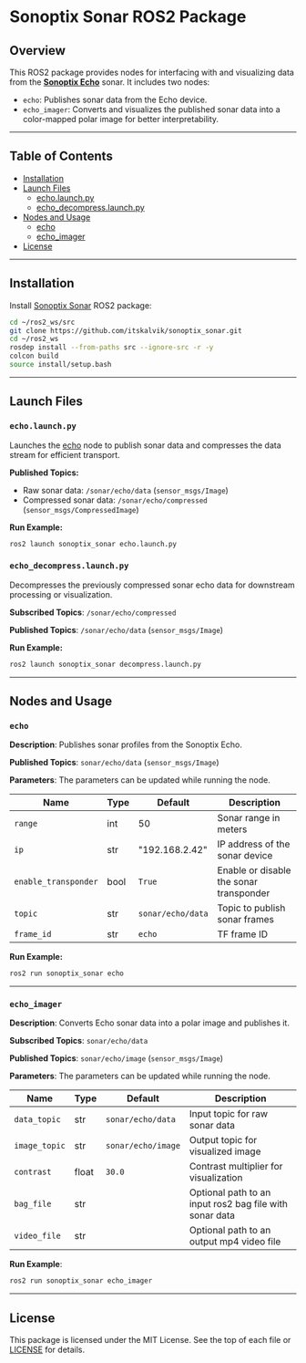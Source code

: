 # Sonoptix Sonar ROS2 Package

## Overview

This ROS2 package provides nodes for interfacing with and visualizing data from the [**Sonoptix Echo**](https://bluerobotics.com/store/sonars/imaging-sonars/sonoptix-echo/) sonar. It includes two nodes:

- `echo`: Publishes sonar data from the Echo device.
- `echo_imager`: Converts and visualizes the published sonar data into a color-mapped polar image for better interpretability.

---

## Table of Contents

- [Installation](#installation)
- [Launch Files](#launch-files)
  - [echo.launch.py](#echolaunchpy)
  - [echo_decompress.launch.py](#echo_decompresslaunchpy)
- [Nodes and Usage](#nodes-and-usage)
  - [echo](#echo)
  - [echo_imager](#echo_imager)
- [License](#license)

---

## Installation
Install [Sonoptix Sonar](https://github.com/itskalvik/sonoptix_sonar) ROS2 package:

```bash
cd ~/ros2_ws/src
git clone https://github.com/itskalvik/sonoptix_sonar.git
cd ~/ros2_ws
rosdep install --from-paths src --ignore-src -r -y
colcon build
source install/setup.bash
```

---

## Launch Files

### `echo.launch.py`

Launches the [echo](#echo) node to publish sonar data and compresses the data stream for efficient transport.

**Published Topics:**
- Raw sonar data: `/sonar/echo/data` (`sensor_msgs/Image`)
- Compressed sonar data: `/sonar/echo/compressed` (`sensor_msgs/CompressedImage`)

**Run Example:**

```bash
ros2 launch sonoptix_sonar echo.launch.py
```

### `echo_decompress.launch.py`

Decompresses the previously compressed sonar echo data for downstream processing or visualization.

**Subscribed Topics**: `/sonar/echo/compressed`

**Published Topics**:  `/sonar/echo/data` (`sensor_msgs/Image`)

**Run Example:**

```bash
ros2 launch sonoptix_sonar decompress.launch.py
```

---

## Nodes and Usage

### `echo`

**Description**: Publishes sonar profiles from the Sonoptix Echo.

**Published Topics**: `sonar/echo/data` (`sensor_msgs/Image`)

**Parameters**: The parameters can be updated while running the node.

| Name                 | Type    | Default            | Description                              |
|----------------------|---------|--------------------|------------------------------------------|
| `range`              | int     | 50                 | Sonar range in meters                    |
| `ip`                 | str     | "192.168.2.42"     | IP address of the sonar device          |
| `enable_transponder`| bool    | `True`             | Enable or disable the sonar transponder |
| `topic`              | str     | `sonar/echo/data`  | Topic to publish sonar frames           |
| `frame_id`           | str     | `echo`             |  TF frame ID             |

**Run Example:**
```bash
ros2 run sonoptix_sonar echo
```

---

### `echo_imager`

**Description**: Converts Echo sonar data into a polar image and publishes it.

**Subscribed Topics**: `sonar/echo/data`

**Published Topics**: `sonar/echo/image` (`sensor_msgs/Image`)

**Parameters**: The parameters can be updated while running the node.

| Name           | Type   | Default              | Description                              |
|----------------|--------|----------------------|------------------------------------------|
| `data_topic`   | str    | `sonar/echo/data`    | Input topic for raw sonar data         |
| `image_topic`  | str    | `sonar/echo/image`   | Output topic for visualized image       |
| `contrast`     | float  | `30.0`               | Contrast multiplier for visualization   |
| `bag_file`     | str    |                      | Optional path to an input ros2 bag file with sonar data |
| `video_file`   | str    |                      | Optional path to an output mp4 video file |

**Run Example**:
```bash
ros2 run sonoptix_sonar echo_imager
```

---

## License

This package is licensed under the MIT License. See the top of each file or [LICENSE](LICENSE) for details.
